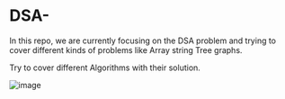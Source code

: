# DSA-
In this repo, we are currently focusing on the DSA problem and trying to cover different  kinds of problems like Array string Tree graphs.

Try to cover different Algorithms with their solution.
 
![image](https://github.com/DEVANSH-IN/DSA-/assets/86559226/544645cc-f95d-4097-9f2c-58d8342c5157)



